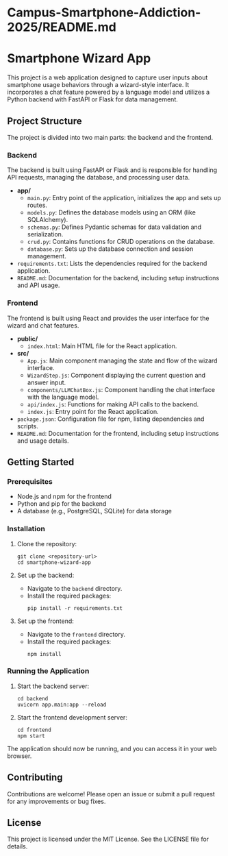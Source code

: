 # Campus-Smartphone-Addiction-2025/README.md

# Smartphone Wizard App

This project is a web application designed to capture user inputs about smartphone usage behaviors through a wizard-style interface. It incorporates a chat feature powered by a language model and utilizes a Python backend with FastAPI or Flask for data management.

## Project Structure

The project is divided into two main parts: the backend and the frontend.

### Backend

The backend is built using FastAPI or Flask and is responsible for handling API requests, managing the database, and processing user data.

- **app/**
  - `main.py`: Entry point of the application, initializes the app and sets up routes.
  - `models.py`: Defines the database models using an ORM (like SQLAlchemy).
  - `schemas.py`: Defines Pydantic schemas for data validation and serialization.
  - `crud.py`: Contains functions for CRUD operations on the database.
  - `database.py`: Sets up the database connection and session management.
- `requirements.txt`: Lists the dependencies required for the backend application.
- `README.md`: Documentation for the backend, including setup instructions and API usage.

### Frontend

The frontend is built using React and provides the user interface for the wizard and chat features.

- **public/**
  - `index.html`: Main HTML file for the React application.
- **src/**
  - `App.js`: Main component managing the state and flow of the wizard interface.
  - `WizardStep.js`: Component displaying the current question and answer input.
  - `components/LLMChatBox.js`: Component handling the chat interface with the language model.
  - `api/index.js`: Functions for making API calls to the backend.
  - `index.js`: Entry point for the React application.
- `package.json`: Configuration file for npm, listing dependencies and scripts.
- `README.md`: Documentation for the frontend, including setup instructions and usage details.

## Getting Started

### Prerequisites

- Node.js and npm for the frontend
- Python and pip for the backend
- A database (e.g., PostgreSQL, SQLite) for data storage

### Installation

1. Clone the repository:
   ```
   git clone <repository-url>
   cd smartphone-wizard-app
   ```

2. Set up the backend:
   - Navigate to the `backend` directory.
   - Install the required packages:
     ```
     pip install -r requirements.txt
     ```

3. Set up the frontend:
   - Navigate to the `frontend` directory.
   - Install the required packages:
     ```
     npm install
     ```

### Running the Application

1. Start the backend server:
   ```
   cd backend
   uvicorn app.main:app --reload
   ```

2. Start the frontend development server:
   ```
   cd frontend
   npm start
   ```

The application should now be running, and you can access it in your web browser.

## Contributing

Contributions are welcome! Please open an issue or submit a pull request for any improvements or bug fixes.

## License

This project is licensed under the MIT License. See the LICENSE file for details.
